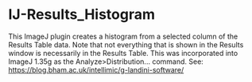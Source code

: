 # IJ-Results_Histogram
This ImageJ plugin creates a histogram from a selected column of the Results Table data. Note that not everything that is shown in the Results window is necessarily in the Results Table. This was incorporated into ImageJ 1.35g as the Analyze>Distribution... command.
See: https://blog.bham.ac.uk/intellimic/g-landini-software/
